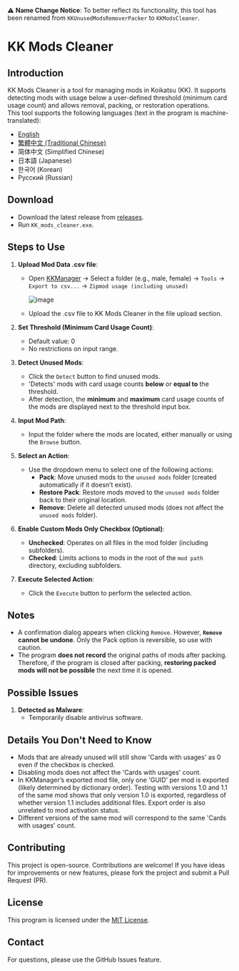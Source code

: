 ⚠ **Name Change Notice**: To better reflect its functionality, this tool has been renamed from `KKUnusedModsRemoverPacker` to `KKModsCleaner`.

# KK Mods Cleaner

## Introduction
KK Mods Cleaner is a tool for managing mods in Koikatsu (KK). It supports detecting mods with usage below a user-defined threshold (minimum card usage count) and allows removal, packing, or restoration operations.  
This tool supports the following languages (text in the program is machine-translated):  
- [English](README.md)  
- [繁體中文 (Traditional Chinese)](README.zh-TW.md)  
- 简体中文 (Simplified Chinese)  
- 日本語 (Japanese)  
- 한국어 (Korean)  
- Русский (Russian)  

## Download
- Download the latest release from [releases](https://github.com/paul0728/KKUnusedModsRemoverPacker/releases/).  
- Run `KK_mods_cleaner.exe`.

## Steps to Use
1. **Upload Mod Data .csv file**:
   - Open [KKManager](https://github.com/IllusionMods/KKManager) -> Select a folder (e.g., male, female) -> `Tools` -> `Export to csv...` -> `Zipmod usage (including unused)`
     
     ![image](https://github.com/user-attachments/assets/38dfa3fd-14dd-459d-aef7-94d38aea2841)  
   - Upload the .csv file to KK Mods Cleaner in the file upload section.

2. **Set Threshold (Minimum Card Usage Count)**:
   - Default value: 0  
   - No restrictions on input range.

3. **Detect Unused Mods**:
   - Click the `Detect` button to find unused mods.
   - 'Detects' mods with card usage counts **below** or **equal to** the threshold.
   - After detection, the **minimum** and **maximum** card usage counts of the mods are displayed next to the threshold input box.

4. **Input Mod Path**:
   - Input the folder where the mods are located, either manually or using the `Browse` button.

5. **Select an Action**:
   - Use the dropdown menu to select one of the following actions:
     - **Pack**: Move unused mods to the `unused mods` folder (created automatically if it doesn’t exist).
     - **Restore Pack**: Restore mods moved to the `unused mods` folder back to their original location.
     - **Remove**: Delete all detected unused mods (does not affect the `unused mods` folder).

6. **Enable Custom Mods Only Checkbox (Optional)**:
   - **Unchecked**: Operates on all files in the mod folder (including subfolders).  
   - **Checked**: Limits actions to mods in the root of the `mod path` directory, excluding subfolders.

7. **Execute Selected Action**:
   - Click the `Execute` button to perform the selected action.

## Notes
- A confirmation dialog appears when clicking `Remove`. However, **`Remove` cannot be undone**. Only the Pack option is reversible, so use with caution.
- The program **does not record** the original paths of mods after packing. Therefore, if the program is closed after packing, **restoring packed mods will not be possible** the next time it is opened.

## Possible Issues
1. **Detected as Malware**:
   - Temporarily disable antivirus software.

## Details You Don't Need to Know
- Mods that are already unused will still show 'Cards with usages' as 0 even if the checkbox is checked.
- Disabling mods does not affect the 'Cards with usages' count.
- In KKManager’s exported mod file, only one 'GUID' per mod is exported (likely determined by dictionary order). Testing with versions 1.0 and 1.1 of the same mod shows that only version 1.0 is exported, regardless of whether version 1.1 includes additional files. Export order is also unrelated to mod activation status.
- Different versions of the same mod will correspond to the same 'Cards with usages' count.

## Contributing
This project is open-source. Contributions are welcome! If you have ideas for improvements or new features, please fork the project and submit a Pull Request (PR).

## License
This program is licensed under the [MIT License](https://opensource.org/licenses/MIT).

## Contact
For questions, please use the GitHub Issues feature.

